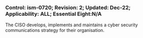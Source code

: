 ### Control: ism-0720; Revision: 2; Updated: Dec-22; Applicability: ALL; Essential Eight:N/A
<p>The CISO develops, implements and maintains a cyber security communications strategy for their organisation.</p>